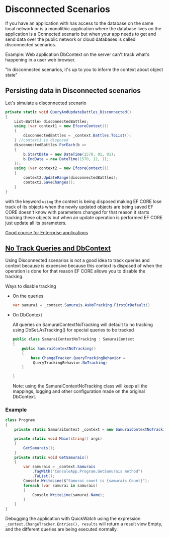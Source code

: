 # Disconnected Scenarios

If you have an application with has access to the database on the same local network or is a monolithic application where the database lives on the application is a Connected scenario but when your app needs to get and send data over the public network or cloud databases is called disconnected scenarios.

Example: Web application DbContext on the server can't track what's happening in a user web browser.

"In disconnected scenarios, it's up to you to inform the context about object state"

## Persisting data in Disconnected scenarios

Let's simulate a disconnected scenario

```csharp
private static void QueryAndUpdateBattles_Disconnected()
{
    List<Battle> disconnectedBattles;
    using (var context1 = new EfcoreContext())
    {
        disconnectedBattles = _context.Battles.ToList();
    } //context1 is disposed
    disconnectedBattles.ForEach(b =>
    {
        b.StartDate = new DateTime(1570, 01, 01);
        b.EndDate = new DateTime(1570, 12, 1);
    });
    using (var context2 = new EfcoreContext())
    {
        context2.UpdateRange(disconnectedBattles);
        context2.SaveChanges();
    }
}
```

with the keyword `using` the context is being disposed making EF CORE lose track of its objects when the newly updated objects are being saved EF CORE doesn't know with parameters changed for that reason it starts tracking these objects but when an update operation is performed EF CORE just update all its parameters.

[Good course for Enterprise applications](https://app.pluralsight.com/library/courses/entity-framework-enterprise-update/table-of-contents)

## [No Track Queries and DbContext](https://learn.microsoft.com/en-us/ef/core/querying/tracking)

Using Disconnected scenarios is not a good idea to track queries and context because is expensive because this context is disposed of when the operation is done for that reason EF CORE allows you to disable the tracking.

Ways to disable tracking

* On the queries

    ```csharp
    var samurai = _context.Samurais.AsNoTracking.FirstOrDefault()
    ```

* On DbContext

    All queries on SamuraiContextNoTracking will default to no tracking using DbSet.AsTracking() for special queries to be tracked

    ```csharp
    public class SamuraiContextNoTracking : SamuraiContext
    {
        public SamuraiContextNoTracking()
        {
            base.ChangeTracker.QueryTrackingBehavior =
             QueryTrackingBehavior.NoTracking;
        }
    
    }
    ```

    Note: using the SamuraiContextNoTracking class will keep all the mappings, logging and other configuration made on the original DbContext.

### Example

```csharp
class Program
{
    private static SamuraiContext _context = new SamuraiContextNoTracking();

    private static void Main(string[] args)
    {
        GetSamurais();
    }
    private static void GetSamurais()
    {
        var samurais = _context.Samurais
            .TagWith("ConsoleApp.Program.GetSamurais method")
            .ToList();
        Console.WriteLine($"Samurai count is {samurais.Count}");
        foreach (var samurai in samurais)
        {
            Console.WriteLine(samurai.Name);
        }
    }
}
```

Debugging the application with QuickWatch using the expression `_context.ChangeTracker.Entries(), results` will return a result view Empty, and the different queries are being executed normally.